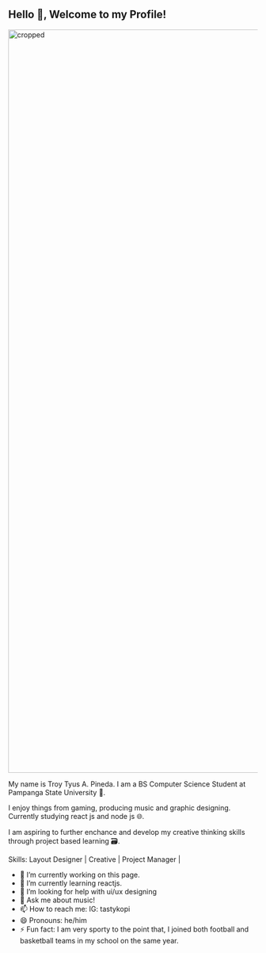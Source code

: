 ## Hello 👋, Welcome to my Profile!


<img width="4000" height="1500" alt="cropped" src="https://github.com/user-attachments/assets/88c6e4d1-ca68-4134-9fba-f22e2fee3d11" />


My name is Troy Tyus A. Pineda. I am a BS Computer Science Student at Pampanga State University 💾.

I enjoy things from gaming, producing music and graphic designing. Currently studying react js and node js 🌐. 

I am aspiring to further enchance and develop my creative thinking skills through project based learning 🗃️.

Skills:
Layout Designer | Creative | Project Manager | 


- 🔭 I’m currently working on this page.
- 🌱 I’m currently learning reactjs.
- 🤔 I’m looking for help with ui/ux designing
- 💬 Ask me about music!
- 📫 How to reach me: IG: tastykopi 
- 😄 Pronouns: he/him
- ⚡ Fun fact: I am very sporty to the point that, I joined both football and basketball teams in my school on the same year.

